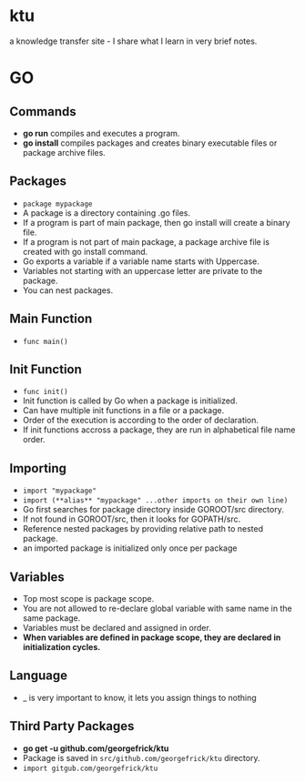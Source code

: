 # ktu
a knowledge transfer site - I share what I learn in very brief notes.

# GO 

## Commands
* **go run** compiles and executes a program. 
* **go install** compiles packages and creates binary executable files or package archive files.

## Packages 
* `package mypackage`
* A package is a directory containing .go files.
* If a program is part of main package, then go install will create a binary file.
* If a program is not part of main package, a package archive file is created with go install command.
* Go exports a variable if a variable name starts with Uppercase.
* Variables not starting with an uppercase letter are private to the package.
* You can nest packages.

## Main Function
* `func main()`

## Init Function
* `func init()`
* Init function is called by Go when a package is initialized.
* Can have multiple init functions in a file or a package.
* Order of the execution is according to the order of declaration.
* If init functions accross a package, they are run in alphabetical file name order.

## Importing
* `import "mypackage"`
* `import (**alias** "mypackage" ...other imports on their own line)`
* Go first searches for package directory inside GOROOT/src directory.
* If not found in GOROOT/src, then it looks for GOPATH/src.
* Reference nested packages by providing relative path to nested package.
* an imported package is initialized only once per package

## Variables
* Top most scope is package scope.
* You are not allowed to re-declare global variable with same name in the same package.
* Variables must be declared and assigned in order.
* **When variables are defined in package scope, they are declared in initialization cycles.**

## Language
* _ is very important to know, it lets you assign things to nothing

## Third Party Packages
* **go get -u github.com/georgefrick/ktu**
* Package is saved in `src/github.com/georgefrick/ktu` directory.
* `import gitgub.com/georgefrick/ktu`




